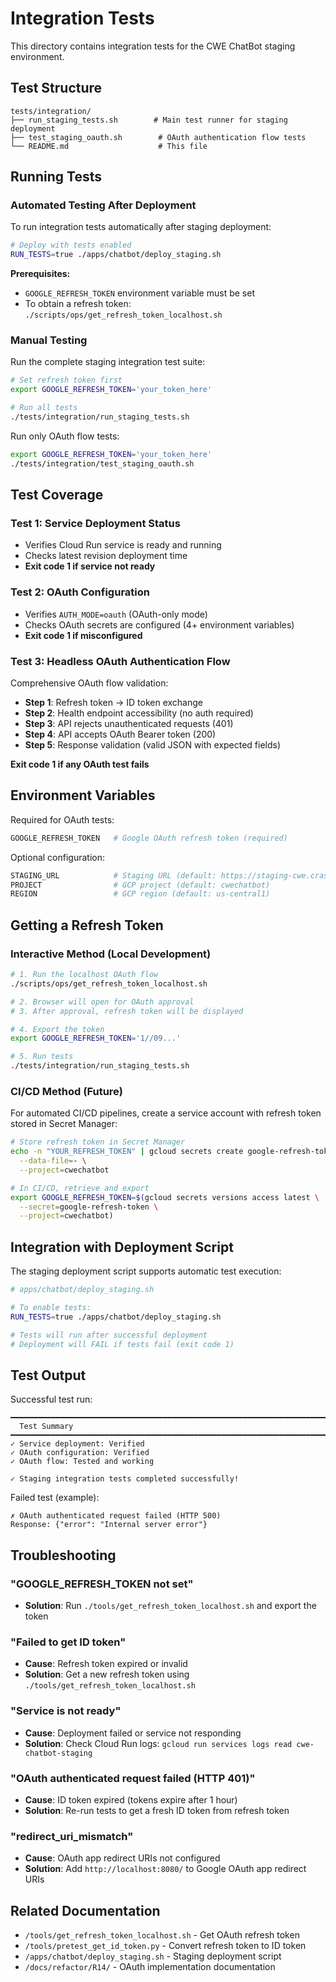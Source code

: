 # Integration Tests

This directory contains integration tests for the CWE ChatBot staging environment.

## Test Structure

```
tests/integration/
├── run_staging_tests.sh        # Main test runner for staging deployment
├── test_staging_oauth.sh        # OAuth authentication flow tests
└── README.md                    # This file
```

## Running Tests

### Automated Testing After Deployment

To run integration tests automatically after staging deployment:

```bash
# Deploy with tests enabled
RUN_TESTS=true ./apps/chatbot/deploy_staging.sh
```

**Prerequisites:**
- `GOOGLE_REFRESH_TOKEN` environment variable must be set
- To obtain a refresh token: `./scripts/ops/get_refresh_token_localhost.sh`

### Manual Testing

Run the complete staging integration test suite:

```bash
# Set refresh token first
export GOOGLE_REFRESH_TOKEN='your_token_here'

# Run all tests
./tests/integration/run_staging_tests.sh
```

Run only OAuth flow tests:

```bash
export GOOGLE_REFRESH_TOKEN='your_token_here'
./tests/integration/test_staging_oauth.sh
```

## Test Coverage

### Test 1: Service Deployment Status
- Verifies Cloud Run service is ready and running
- Checks latest revision deployment time
- **Exit code 1 if service not ready**

### Test 2: OAuth Configuration
- Verifies `AUTH_MODE=oauth` (OAuth-only mode)
- Checks OAuth secrets are configured (4+ environment variables)
- **Exit code 1 if misconfigured**

### Test 3: Headless OAuth Authentication Flow
Comprehensive OAuth flow validation:
- **Step 1**: Refresh token → ID token exchange
- **Step 2**: Health endpoint accessibility (no auth required)
- **Step 3**: API rejects unauthenticated requests (401)
- **Step 4**: API accepts OAuth Bearer token (200)
- **Step 5**: Response validation (valid JSON with expected fields)

**Exit code 1 if any OAuth test fails**

## Environment Variables

Required for OAuth tests:
```bash
GOOGLE_REFRESH_TOKEN   # Google OAuth refresh token (required)
```

Optional configuration:
```bash
STAGING_URL            # Staging URL (default: https://staging-cwe.crashedmind.com)
PROJECT                # GCP project (default: cwechatbot)
REGION                 # GCP region (default: us-central1)
```

## Getting a Refresh Token

### Interactive Method (Local Development)

```bash
# 1. Run the localhost OAuth flow
./scripts/ops/get_refresh_token_localhost.sh

# 2. Browser will open for OAuth approval
# 3. After approval, refresh token will be displayed

# 4. Export the token
export GOOGLE_REFRESH_TOKEN='1//09...'

# 5. Run tests
./tests/integration/run_staging_tests.sh
```

### CI/CD Method (Future)

For automated CI/CD pipelines, create a service account with refresh token stored in Secret Manager:

```bash
# Store refresh token in Secret Manager
echo -n "YOUR_REFRESH_TOKEN" | gcloud secrets create google-refresh-token \
  --data-file=- \
  --project=cwechatbot

# In CI/CD, retrieve and export
export GOOGLE_REFRESH_TOKEN=$(gcloud secrets versions access latest \
  --secret=google-refresh-token \
  --project=cwechatbot)
```

## Integration with Deployment Script

The staging deployment script supports automatic test execution:

```bash
# apps/chatbot/deploy_staging.sh

# To enable tests:
RUN_TESTS=true ./apps/chatbot/deploy_staging.sh

# Tests will run after successful deployment
# Deployment will FAIL if tests fail (exit code 1)
```

## Test Output

Successful test run:
```
━━━━━━━━━━━━━━━━━━━━━━━━━━━━━━━━━━━━━━━━━━━━━━━━━━━━━━━━━━━━━━━━━━━━━━━━
  Test Summary
━━━━━━━━━━━━━━━━━━━━━━━━━━━━━━━━━━━━━━━━━━━━━━━━━━━━━━━━━━━━━━━━━━━━━━━━
✓ Service deployment: Verified
✓ OAuth configuration: Verified
✓ OAuth flow: Tested and working

✓ Staging integration tests completed successfully!
```

Failed test (example):
```
✗ OAuth authenticated request failed (HTTP 500)
Response: {"error": "Internal server error"}
```

## Troubleshooting

### "GOOGLE_REFRESH_TOKEN not set"
- **Solution**: Run `./tools/get_refresh_token_localhost.sh` and export the token

### "Failed to get ID token"
- **Cause**: Refresh token expired or invalid
- **Solution**: Get a new refresh token using `./tools/get_refresh_token_localhost.sh`

### "Service is not ready"
- **Cause**: Deployment failed or service not responding
- **Solution**: Check Cloud Run logs: `gcloud run services logs read cwe-chatbot-staging`

### "OAuth authenticated request failed (HTTP 401)"
- **Cause**: ID token expired (tokens expire after 1 hour)
- **Solution**: Re-run tests to get a fresh ID token from refresh token

### "redirect_uri_mismatch"
- **Cause**: OAuth app redirect URIs not configured
- **Solution**: Add `http://localhost:8080/` to Google OAuth app redirect URIs

## Related Documentation

- `/tools/get_refresh_token_localhost.sh` - Get OAuth refresh token
- `/tools/pretest_get_id_token.py` - Convert refresh token to ID token
- `/apps/chatbot/deploy_staging.sh` - Staging deployment script
- `/docs/refactor/R14/` - OAuth implementation documentation
